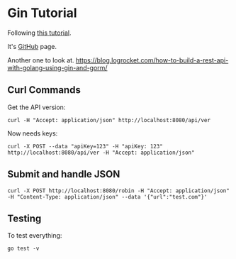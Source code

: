 # Gin Tutorial

Following [this tutorial](https://semaphoreci.com/community/tutorials/building-go-web-applications-and-microservices-using-gin).

It's [GitHub](https://github.com/demo-apps/go-gin-app) page.

Another one to look at. <https://blog.logrocket.com/how-to-build-a-rest-api-with-golang-using-gin-and-gorm/>

## Curl Commands

Get the API version:

```
curl -H "Accept: application/json" http://localhost:8080/api/ver
```

Now needs keys:

```
curl -X POST --data "apiKey=123" -H "apiKey: 123" http://localhost:8080/api/ver -H "Accept: application/json"
```

## Submit and handle JSON

```
curl -X POST http://localhost:8080/robin -H "Accept: application/json" -H "Content-Type: application/json" --data '{"url":"test.com"}'
```

## Testing

To test everything:

```
go test -v
```
